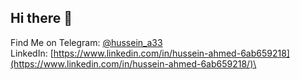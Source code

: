 ## Hi there 👋
Find Me on 
Telegram: [@hussein_a33](https://t.me/hussein_a33) \
LinkedIn: [https://www.linkedin.com/in/hussein-ahmed-6ab659218](https://www.linkedin.com/in/hussein-ahmed-6ab659218/)\
<!--
**hsain9357/hsain9357** is a ✨ _special_ ✨ repository because its `README.md` (this file) appears on your GitHub profile.

Here are some ideas to get you started:

- 🔭 I’m currently working on ...
- 🌱 I’m currently learning ...
- 👯 I’m looking to collaborate on ...
- 🤔 I’m looking for help with ...
- 💬 Ask me about ...
- 📫 How to reach me: ...
- 😄 Pronouns: ...
- ⚡ Fun fact: ...
-->
